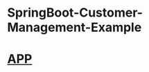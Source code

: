 # SpringBoot-Customer-Management-Example
# [APP](http://customer-react-env.eba-yk5r2usj.me-south-1.elasticbeanstalk.com/)
